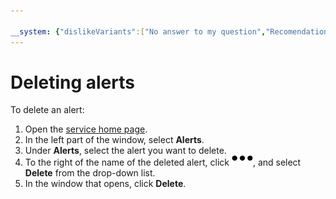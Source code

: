 ```yaml
---

__system: {"dislikeVariants":["No answer to my question","Recomendations didn't help","The content doesn't match title","Other"]}
---
```

# Deleting alerts

To delete an alert:

1. Open the [service home page](https://monitoring.cloud.yandex.com/).
1. In the left part of the window, select **Alerts**.
1. Under **Alerts**, select the alert you want to delete.
1. To the right of the name of the deleted alert, click ![image](../../../_assets/horizontal-ellipsis.svg), and select **Delete** from the drop-down list.
1. In the window that opens, click **Delete**.
